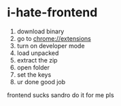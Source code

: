 # i-hate-frontend  
1. download binary
2. go to [chrome://extensions](chrome://extensions)
3. turn on developer mode
4. load unpacked
5. extract the zip
6. open folder
7. set the keys
8. ur done good job
  
frontend sucks sandro do it for me pls  